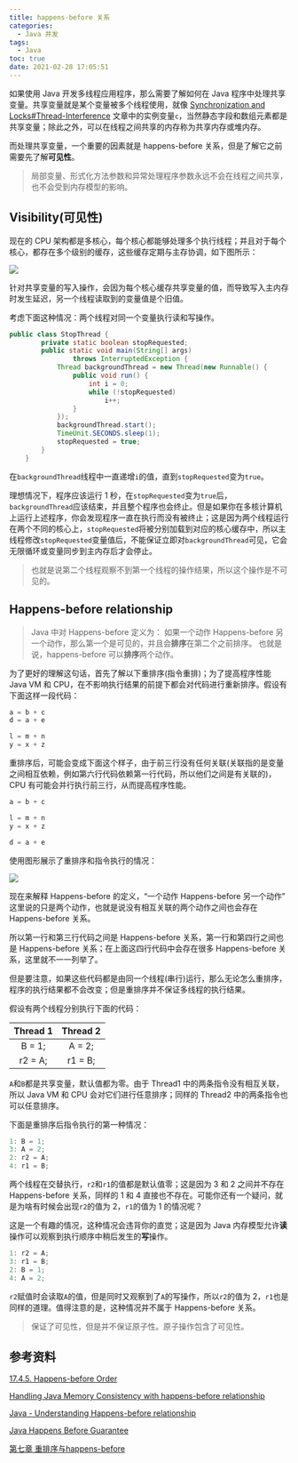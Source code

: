 ```yaml
---
title: happens-before 关系
categories:
  - Java 并发
tags:
  - Java
toc: true
date: 2021-02-28 17:05:51
---
```


如果使用 Java 开发多线程应用程序，那么需要了解如何在 Java 程序中处理共享变量。共享变量就是某个变量被多个线程使用，就像 [Synchronization and Locks#Thread-Interference](/2021/02/24/synchronization-and-locks/#Thread-Interference) 文章中的实例变量`c`，当然静态字段和数组元素都是共享变量；除此之外，可以在线程之间共享的内存称为共享内存或堆内存。

而处理共享变量，一个重要的因素就是 happens-before 关系，但是了解它之前需要先了解**可见性**。


> 局部变量、形式化方法参数和异常处理程序参数永远不会在线程之间共享，也不会受到内存模型的影响。



## Visibility(可见性)


现在的 CPU 架构都是多核心，每个核心都能够处理多个执行线程；并且对于每个核心，都存在多个级别的缓存，这些缓存定期与主存协调，如下图所示：


![](./cache.jpg)


针对共享变量的写入操作，会因为每个核心缓存共享变量的值，而导致写入主内存时发生延迟，另一个线程读取到的变量值是个旧值。

考虑下面这种情况：两个线程对同一个变量执行读和写操作。

```java
public class StopThread {
        private static boolean stopRequested;
        public static void main(String[] args)
                throws InterruptedException {
            Thread backgroundThread = new Thread(new Runnable() {
                public void run() {
                    int i = 0;
                    while (!stopRequested)
                        i++;
                }
            });
            backgroundThread.start();
            TimeUnit.SECONDS.sleep(1);
            stopRequested = true;
        }
    }
```

在`backgroundThread`线程中一直递增`i`的值，直到`stopRequested`变为`true`。

理想情况下，程序应该运行 1 秒，在`stopRequested`变为`true`后，`backgroundThread`应该结束，并且整个程序也会终止。但是如果你在多核计算机上运行上述程序，你会发现程序一直在执行而没有被终止；这是因为两个线程运行在两个不同的核心上，`stopRequested`将被分别加载到对应的核心缓存中，所以主线程修改`stopRequested`变量值后，不能保证立即对`backgroundThread`可见，它会无限循环或变量同步到主内存后才会停止。

> 也就是说第二个线程观察不到第一个线程的操作结果，所以这个操作是不可见的。


## Happens-before relationship

> Java 中对 Happens-before 定义为：
> 如果一个动作 Happens-before 另一个动作，那么第一个是可见的，并且会**排序**在第二个之前排序。
> 也就是说，happens-before 可以**排序**两个动作。

为了更好的理解这句话，首先了解以下重排序(指令重排)；为了提高程序性能 Java VM 和 CPU，在不影响执行结果的前提下都会对代码进行重新排序。假设有下面这样一段代码：

```java
a = b + c
d = a + e

l = m + n
y = x + z
```

重排序后，可能会变成下面这个样子，由于前三行没有任何关联(关联指的是变量之间相互依赖，例如第六行代码依赖第一行代码，所以他们之间是有关联的)，CPU 有可能会并行执行前三行，从而提高程序性能。

```java
a = b + c

l = m + n
y = x + z

d = a + e
```

使用图形展示了重排序和指令执行的情况：

![](./1615775396374.png)

现在来解释 Happens-before 的定义，“一个动作 Happens-before 另一个动作” 这里说的只是两个动作，也就是说没有相互关联的两个动作之间也会存在 Happens-before 关系。

所以第一行和第三行代码之间是 Happens-before 关系，第一行和第四行之间也是 Happens-before 关系；在上面这四行代码中会存在很多 Happens-before 关系，这里就不一一列举了。


但是要注意，如果这些代码都是由同一个线程(串行)运行，那么无论怎么重排序，程序的执行结果都不会改变；但是重排序并不保证多线程的执行结果。

假设有两个线程分别执行下面的代码：

| Thread 1 | Thread 2 |
|:---:|:---:|
| B = 1; | A = 2; |
| r2 = A; | r1 = B; |

`A`和`B`都是共享变量，默认值都为零。由于 Thread1 中的两条指令没有相互关联，所以 Java VM 和 CPU 会对它们进行任意排序；同样的 Thread2 中的两条指令也可以任意排序。

下面是重排序后指令执行的第一种情况：

```java
1: B = 1;
3: A = 2;
2: r2 = A;
4: r1 = B;
```

两个线程在交替执行，`r2`和`r1`的值都是默认值零；这是因为 3 和 2 之间并不存在 Happens-before 关系，同样的 1 和 4 直接也不存在。可能你还有一个疑问，就是为啥有时候会出现`r2`的值为 2，`r1`的值为 1 的情况呢？

这是一个有趣的情况，这种情况会违背你的直觉；这是因为 Java 内存模型允许**读**操作可以观察到执行顺序中稍后发生的**写**操作。

```java
1: r2 = A;
3: r1 = B;
2: B = 1;
4: A = 2;
```

`r2`赋值时会读取`A`的值，但是同时又观察到了`A`的写操作，所以`r2`的值为 2，`r1`也是同样的道理。值得注意的是，这种情况并不属于 Happens-before 关系。

> 保证了可见性，但是并不保证原子性。原子操作包含了可见性。















## 参考资料

[17.4.5. Happens-before Order](https://docs.oracle.com/javase/specs/jls/se8/html/jls-17.html#jls-17.4.5)

[Handling Java Memory Consistency with happens-before relationship](https://medium.com/@kasunpdh/handling-java-memory-consistency-with-happens-before-relationship-95ddc837ab13)


[Java - Understanding Happens-before relationship](https://www.logicbig.com/tutorials/core-java-tutorial/java-multi-threading/happens-before.html)

[Java Happens Before Guarantee](http://tutorials.jenkov.com/java-concurrency/java-happens-before-guarantee.html)

[第七章 重排序与happens-before](https://hardocs.com/d/java-concurrent/article/02/7.html)
